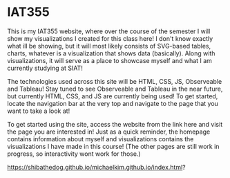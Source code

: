 # IAT355

This is my IAT355 website, where over the course of the semester I will show my visualizations I created for this class here! I don't know exactly what ill be showing, but it will most likely consists of SVG-based tables, charts, whatever is a visualization that shows data (basically). Along with visualizations, it will serve as a place to showcase myself and what I am currently studying at SIAT!

The technologies used across this site will be HTML, CSS, JS, Observeable and Tableau! Stay tuned to see Observeable and Tableau in the near future, but currently HTML, CSS, and JS are currently being used! To get started, locate the navigation bar at the very top and navigate to the page that you want to take a look at! 


To get started using the site, access the website from the link here and visit the page you are interested in! Just as a quick reminder, the homepage contains information about myself and visualizations contains the visualizations I have made in this course! (The other pages are still work in progress, so interactivity wont work for those.)

https://shibathedog.github.io/michaelkim.github.io/index.html?




